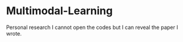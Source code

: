 # Multimodal-Learning

Personal research
I cannot open the codes but I can reveal the paper I wrote.
